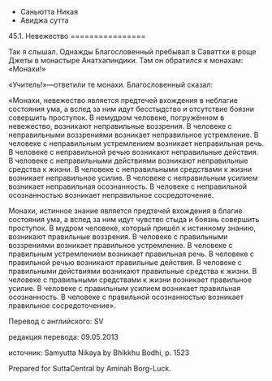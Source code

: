 









* Саньютта Никая
* Авиджа сутта


45\.1\. Невежество
\=\=\=\=\=\=\=\=\=\=\=\=\=\=\=\=



Так я слышал\. Однажды Благословенный пребывал в Саваттхи в роще Джеты в монастыре Анатхапиндики\. Там он обратился к монахам: «Монахи\!»


«Учитель\!»—ответили те монахи\. Благословенный сказал:


«Монахи, невежество является предтечей вхождения в неблагие состояния ума, а вслед за ним идут бесстыдство и отсутствие боязни совершить проступок\. В немудром человеке, погружённом в невежество, возникают неправильные воззрения\. В человеке с неправильными воззрениями возникает неправильное устремление\. В человеке с неправильным устремлением возникает неправильная речь\. В человеке с неправильной речью возникают неправильные действия\. В человеке с неправильными действиями возникают неправильные средства к жизни\. В человеке с неправильными средствами к жизни возникает неправильное усилие\. В человеке с неправильным усилием возникает неправильная осознанность\. В человеке с неправильной осознанностью возникает неправильное сосредоточение\.


Монахи, истинное знание является предтечей вхождения в благие состояния ума, а вслед за ним идут чувство стыда и боязнь совершить проступок\. В мудром человеке, который пришёл к истинному знанию, возникают правильные воззрения\. В человеке с правильными воззрениями возникает правильное устремление\. В человеке с правильным устремлением возникает правильная речь\. В человеке с правильной речью возникают правильные действия\. В человеке с правильными действиями возникают правильные средства к жизни\. В человеке с правильными средствами к жизни возникает правильное усилие\. В человеке с правильным усилием возникает правильная осознанность\. В человеке с правильной осознанностью возникает правильное сосредоточение»\.



Перевод с английского: SV


редакция перевода: 09\.05\.2013


источник: Samyutta Nikaya by Bhikkhu Bodhi, p\. 1523


Prepared for SuttaCentral by Aminah Borg\-Luck\.






